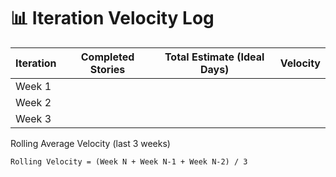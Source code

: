 # 📊 Iteration Velocity Log

| Iteration | Completed Stories | Total Estimate (Ideal Days) | Velocity |
| --------- | ----------------- | --------------------------- | -------- |
| Week 1    |                   |                             |          |
| Week 2    |                   |                             |          |
| Week 3    |                   |                             |          |


Rolling Average Velocity (last 3 weeks)

```
Rolling Velocity = (Week N + Week N-1 + Week N-2) / 3
```